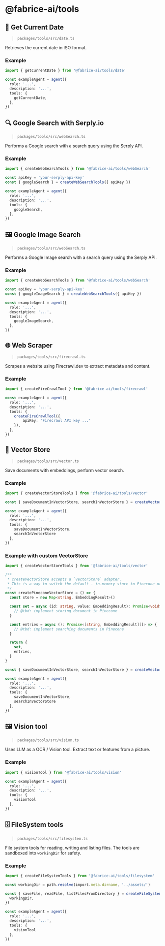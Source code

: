 @fabrice-ai/tools
====

## 📅 Get Current Date

> `packages/tools/src/date.ts`

Retrieves the current date in ISO format.

### Example
```typescript
import { getCurrentDate } from '@fabrice-ai/tools/date'

const exampleAgent = agent({
  role: '...',
  description: '...',
  tools: {
    getCurrentDate,
  },
})
```

## 🔍 Google Search with Serply.io

> `packages/tools/src/webSearch.ts`

Performs a Google search with a search query using the Serply API.

### Example
```typescript
import { createWebSearchTools } from '@fabrice-ai/tools/webSearch'

const apiKey = 'your-serply-api-key'
const { googleSearch } = createWebSearchTools({ apiKey })

const exampleAgent = agent({
  role: '...',
  description: '...',
  tools: {
    googleSearch,
  },
})
```

## 🖼️ Google Image Search

> `packages/tools/src/webSearch.ts`

Performs a Google Image search with a search query using the Serply API.

### Example
```typescript
import { createWebSearchTools } from '@fabrice-ai/tools/webSearch'

const apiKey = 'your-serply-api-key'
const { googleImageSearch } = createWebSearchTools({ apiKey })

const exampleAgent = agent({
  role: '...',
  description: '...',
  tools: {
    googleImageSearch,
  },
})
```

## 🌐 Web Scraper

> `packages/tools/src/firecrawl.ts`

Scrapes a website using Firecrawl.dev to extract metadata and content.

### Example
```typescript
import { createFireCrawlTool } from '@fabrice-ai/tools/firecrawl'

const exampleAgent = agent({
  role: '...',
  description: '...',
  tools: {
    createFireCrawlTool({
        apiKey: 'Firecrawl API key ...'
    }),
  },
})
```

## 🫙 Vector Store

> `packages/tools/src/vector.ts`

Save documents with embeddings, perform vector search.

### Example
```typescript
import { createVectorStoreTools } from '@fabrice-ai/tools/vector'

const { saveDocumentInVectorStore, searchInVectorStore } = createVectorStoreTools()

const exampleAgent = agent({
  role: '...',
  description: '...',
  tools: {
    saveDocumentInVectorStore,
    searchInVectorStore
  },
})
```

### Example with custom VectorStore
```typescript
import { createVectorStoreTools } from '@fabrice-ai/tools/vector'

/**
 * createVectorStore accepts a `vectorStore` adapter. 
 * This is a way to switch the default - in-memory store to Pinecone or others of your choice.
 */
const createPineconeVectorStore = () => {
  const store = new Map<string, EmbeddingResult>()

  const set = async (id: string, value: EmbeddingResult): Promise<void> => {
    // @tbd: implement storing document in Pinecone
  }

  const entries = async (): Promise<[string, EmbeddingResult][]> => {
    // @tbd: implement searching documents in Pinecone
  }

  return {
    set,
    entries,
  }
}

const { saveDocumentInVectorStore, searchInVectorStore } = createVectorStoreTools(createPineconeVectorStore())

const exampleAgent = agent({
  role: '...',
  description: '...',
  tools: {
    saveDocumentInVectorStore,
    searchInVectorStore
  },
})
```

## 🖼️ Vision tool

> `packages/tools/src/vision.ts`

Uses LLM as a OCR / Vision tool. Extract text or features from a picture.

### Example
```typescript
import { visionTool } from '@fabrice-ai/tools/vision'

const exampleAgent = agent({
  role: '...',
  description: '...',
  tools: {
    visionTool    
  },
})
```

## 🗄️ FileSystem tools

> `packages/tools/src/filesystem.ts`

File system tools for reading, writing and listing files. The tools are sandboxed into `workingDir` for safety.

### Example
```typescript
import { createFileSystemTools } from '@fabrice-ai/tools/filesystem'

const workingDir = path.resolve(import.meta.dirname, '../assets/')

const { saveFile, readFile, listFilesFromDirectory } = createFileSystemTools({
  workingDir,
})

const exampleAgent = agent({
  role: '...',
  description: '...',
  tools: {
    visionTool    
  },
})
```
